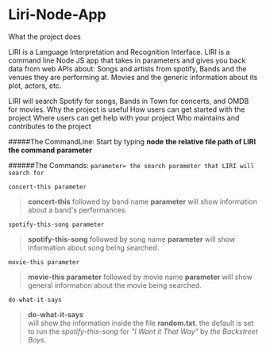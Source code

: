 # Liri-Node-App
What the project does

LIRI is a Language Interpretation and Recognition Interface. LIRI is a command line Node JS app that takes in parameters and gives you back data from web APIs about:
Songs and artists from spotify,
Bands and the venues they are performing at.
Movies and the generic information about its plot, actors, etc. 

LIRI will search Spotify for songs, Bands in Town for concerts, and OMDB for movies.
Why the project is useful
How users can get started with the project
Where users can get help with your project
Who maintains and contributes to the project

#####The CommandLine: 
Start by typing **node**  **the relative file path of LIRI** **the command** **parameter**

######The Commands: 
`parameter= the search parameter that LIRI will search for`

`concert-this parameter`
>**concert-this** followed by band name **parameter** 
>will show information about a band's performances.

`spotify-this-song parameter`
>**spotify-this-song** followed by song name **parameter** 
>will show information about song being searched.

`movie-this parameter`
>**movie-this parameter** followed by movie name **parameter** 
>will show general information about the movie being searched.

`do-what-it-says`
>**do-what-it-says**  
>will show the information inside the file **random.txt**.
>the default is set to run the *spotify-this-song* for *"I Want it That Way"* by *the Backstreet Boys*.

